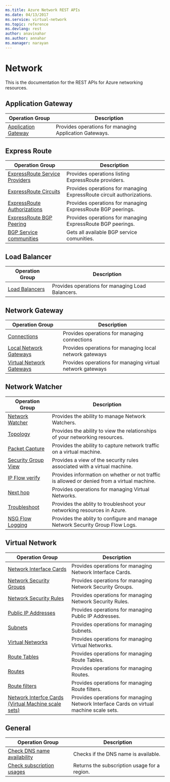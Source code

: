 ```yaml
---
ms.title: Azure Network REST APIs
ms.date: 04/13/2017
ms.service: virtual-network
ms.topic: reference
ms.devlang: rest
author: anavinahar 
ms.author: annahar 
ms.manager: narayan
---
```

# Network

This is the documentation for the REST APIs for Azure networking resources.


## Application Gateway

|Operation Group|Description|
|---|---|
|[Application Gateway](~/docs-ref-autogen/network/applicationgateways.json) |Provides operations for managing Application Gateways.|

## Express Route

|Operation Group|Description|
|---|---|
|[ExpressRoute Service Providers](~/docs-ref-autogen/network/expressrouteserviceproviders.json)    |Provides operations listing ExpressRoute providers.|
|[ExpressRoute Circuits](~/docs-ref-autogen/network/expressroutecircuits.json)   | Provides operations for managing ExpressRoute circuit authorizations.|
|[ExpressRoute Authorizations](~/docs-ref-autogen/network/expressroutecircuitauthorizations.json)  |Provides operations for managing ExpressRoute BGP peerings.|
|[ExpressRoute BGP Peering](~/docs-ref-autogen/network/expressroutecircuitpeerings.json)  |Provides operations for managing ExpressRoute BGP peerings.|
|[BGP Service communities](~/docs-ref-autogen/network/bgpservicecommunities.json)    |Gets all available BGP service comunities.|

## Load Balancer

|Operation Group|Description|
|---|---|
|[Load Balancers](~/docs-ref-autogen/network/loadbalancers.json) |Provides operations for managing Load Balancers.|

## Network Gateway

|Operation Group|Description|
|---|---|
|[Connections](~/docs-ref-autogen/network/virtualnetworkgatewayconnections.json)  |Provides operations for managing connections|
|[Local Network Gateways](~/docs-ref-autogen/network/localnetworkgateways.json) | Provides operations for managing local network gateways|
|[Virtual Network Gateways](~/docs-ref-autogen/network/virtualnetworkgateways.json) |Provides operations for managing virtual network gateways|

## Network Watcher

|Operation Group|Description|
|---|---|
|[Network Watcher](~/docs-ref-autogen/network/networkwatchers.json) |Provides the ability to manage Network Watchers.|
|[Topology](~/docs-ref-autogen/network/networkwatchers.json#NetworkWatchers_GetTopology)   | Provides the ability to view the relationships of your networking resources. |
|[Packet Capture](~/docs-ref-autogen/network/packetcaptures.json)   |Provides the ability to capture network traffic on a virtual machine.| 
|[Security Group View](~/docs-ref-autogen/network/networkwatchers.json#NetworkWatchers_GetVMSecurityRules)   | Provides a view of the security rules associated with a virtual machine.| 
|[IP Flow verify](~/docs-ref-autogen/network/networkwatchers.json#NetworkWatchers_VerifyIPFlow)  |Provides information on whether or not traffic is allowed or denied from a virtual machine.| 
|[Next hop](~/docs-ref-autogen/network/networkwatchers.json#NetworkWatchers_GetNextHop)  |Provides operations for managing Virtual Networks.| 
|[Troubleshoot](~/docs-ref-autogen/network/networkwatchers.json#NetworkWatchers_GetTroubleshooting)   |Provides the ablity to troubleshoot your networking resources in Azure.| 
|[NSG Flow Logging](~/docs-ref-autogen/network/networkwatchers.json#NetworkWatchers_GetFlowLogStatus)   |Provides the ablity to configure and manage Network Security Group Flow Logs.| 

## Virtual Network

|Operation Group|Description|
|---|---|
|[Network Interface Cards](~/docs-ref-autogen/network/networkinterfaces.json) |Provides operations for managing Network Interface Cards.|
|[Network Security Groups](~/docs-ref-autogen/network/networksecuritygroups.json)   | Provides operations for managing Network Security Groups.|
|[Network Security Rules](~/docs-ref-autogen/network/securityrules.json)   |Provides operations for managing Network Security Rules.|
|[Public IP Addresses](~/docs-ref-autogen/network/publicipaddresses.json)   | Provides operations for managing Public IP Addresses.|
|[Subnets](~/docs-ref-autogen/network/subnets.json)  |Provides operations for managing Subnets.|
|[Virtual Networks](~/docs-ref-autogen/network/virtualnetworks.json)  |Provides operations for managing Virtual Networks.|
|[Route Tables](~/docs-ref-autogen/network/routetables.json)   |Provides operations for managing Route Tables.|
|[Routes](~/docs-ref-autogen/network/routes.json)   |Provides operations for managing Routes.|
|[Route filters](~/docs-ref-autogen/network/routefilters.json)   |Provides operations for managing Route filters.|
|[Network Interfce Cards (Virtual Machine scale sets)](~/docs-ref-autogen/network/Network%20Interfaces%20VM%20Scale%20Sets.json)   |Provides operations for managing Network Interface Cards on virtual machine scale sets.|

## General

|Operation Group|Description|
|---|---|
| [Check DNS name availability](~/docs-ref-autogen/network/checkdnsnameavailability.json)       |  Checks if the DNS name is available. |
| [Check subscription usages](~/docs-ref-autogen/network/usages.json)           |  Returns the subscription usage for a region. |